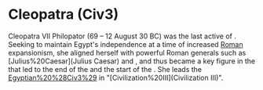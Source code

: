 # Cleopatra (Civ3)

Cleopatra VII Philopator (69 – 12 August 30 BC) was the last active of . Seeking to maintain Egypt's independence at a time of increased [Roman](Roman) expansionism, she aligned herself with powerful Roman generals such as [Julius%20Caesar](Julius Caesar) and , and thus became a key figure in the that led to the end of the and the start of the . She leads the [Egyptian%20%28Civ3%29](Egyptians) in "[Civilization%20III](Civilization III)".